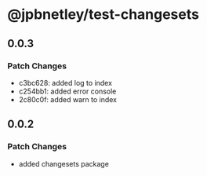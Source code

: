 # @jpbnetley/test-changesets

## 0.0.3

### Patch Changes

- c3bc628: added log to index
- c254bb1: added error console
- 2c80c0f: added warn to index

## 0.0.2

### Patch Changes

- added changesets package

